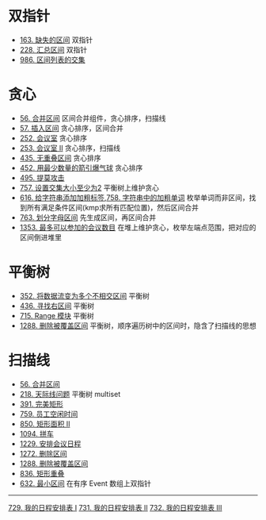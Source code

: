 
# 双指针
- [163. 缺失的区间](https://leetcode-cn.com/problems/missing-ranges/) 双指针
- [228. 汇总区间](https://leetcode-cn.com/problems/summary-ranges/) 双指针
- [986. 区间列表的交集](https://leetcode-cn.com/problems/count-of-range-sum/)

# 贪心
- [56. 合并区间](https://leetcode-cn.com/problems/merge-intervals/) 区间合并组件，贪心排序，扫描线
- [57. 插入区间](https://leetcode-cn.com/problems/insert-interval/) 贪心排序，区间合并
- [252. 会议室](https://leetcode-cn.com/problems/meeting-rooms/) 贪心排序
- [253. 会议室 II](https://leetcode-cn.com/problems/meeting-rooms-ii/) 贪心排序，扫描线
- [435. 无重叠区间](https://leetcode-cn.com/problems/non-overlapping-intervals/) 贪心排序
- [452. 用最少数量的箭引爆气球](https://leetcode-cn.com/problems/minimum-number-of-arrows-to-burst-balloons/) 贪心排序
- [495. 提莫攻击](https://leetcode-cn.com/problems/teemo-attacking/)
- [757.  设置交集大小至少为2](https://leetcode-cn.com/problems/set-intersection-size-at-least-two/) 平衡树上维护贪心
- [616. 给字符串添加加粗标签](https://leetcode-cn.com/problems/add-bold-tag-in-string/),[758. 字符串中的加粗单词](https://leetcode-cn.com/problems/bold-words-in-string/)  枚举单词而非区间，找到所有满足条件区间(kmp求所有匹配位置)，然后区间合并
- [763. 划分字母区间](https://leetcode-cn.com/problems/partition-labels/) 先生成区间，再区间合并
- [1353. 最多可以参加的会议数目](https://leetcode-cn.com/problems/maximum-number-of-events-that-can-be-attended/) 在堆上维护贪心，枚举左端点范围，把对应的区间倒进堆里

# 平衡树
- [352. 将数据流变为多个不相交区间](https://leetcode-cn.com/problems/data-stream-as-disjoint-intervals/) 平衡树
- [436. 寻找右区间](https://leetcode-cn.com/problems/find-right-interval/) 平衡树
- [715. Range 模块](https://leetcode-cn.com/problems/range-module/) 平衡树
- [1288. 删除被覆盖区间](https://leetcode-cn.com/problems/remove-covered-intervals/) 平衡树，顺序遍历树中的区间时，隐含了扫描线的思想

# 扫描线
- [56. 合并区间](https://leetcode-cn.com/problems/merge-intervals/)
- [218. 天际线问题](https://leetcode-cn.com/problems/the-skyline-problem/) 平衡树 multiset
- [391. 完美矩形](https://leetcode-cn.com/problems/perfect-rectangle/)
- [759. 员工空闲时间](https://leetcode-cn.com/problems/employee-free-time/) 
- [850. 矩形面积 II](https://leetcode-cn.com/problems/rectangle-area-ii/)
- [1094. 拼车](https://leetcode-cn.com/problems/car-pooling/) 
- [1229. 安排会议日程](https://leetcode-cn.com/problems/meeting-scheduler/) 
- [1272. 删除区间](https://leetcode-cn.com/problems/remove-interval/) 
- [1288. 删除被覆盖区间](https://leetcode-cn.com/problems/remove-covered-intervals/)
- [836. 矩形重叠](https://leetcode-cn.com/problems/rectangle-overlap/)
- [632. 最小区间](https://leetcode-cn.com/problems/smallest-range-covering-elements-from-k-lists/) 在有序 Event 数组上双指针

--- 

[729. 我的日程安排表 I](https://leetcode-cn.com/problems/my-calendar-i/)
[731. 我的日程安排表 II](https://leetcode-cn.com/problems/my-calendar-ii/)
[732. 我的日程安排表 III](https://leetcode-cn.com/problems/my-calendar-iii/)
